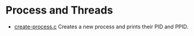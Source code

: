 # Process and Threads

- [create-process.c](https://github.com/rodcoffani/operational-systems/max-process-and-threads/create-process.c)
	Creates a new process and prints their PID and PPID.

